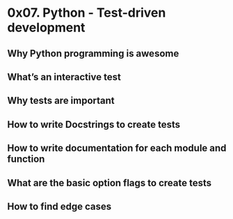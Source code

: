 # 0x07. Python - Test-driven development
## Why Python programming is awesome
## What’s an interactive test
## Why tests are important
## How to write Docstrings to create tests
## How to write documentation for each module and function
## What are the basic option flags to create tests
## How to find edge cases